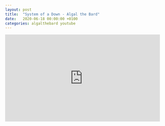 ```yaml
---
layout: post
title:  "System of a Down - Algal the Bard"
date:   2020-06-18 00:00:00 +0100
categories: algalthebard youtube
---
```

<style>.embed-container { position: relative; padding-bottom: 56.25%; height: 0; overflow: hidden; max-width: 100%; } .embed-container iframe, .embed-container object, .embed-container embed { position: absolute; top: 0; left: 0; width: 100%; height: 100%; }</style><div class='embed-container'><iframe src='https://www.youtube.com/embed/X5d8bnvO2JQ' frameborder='0' allowfullscreen></iframe></div>
